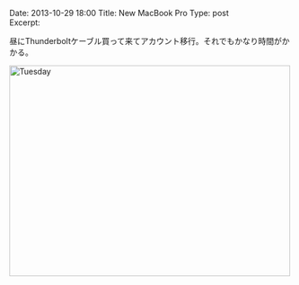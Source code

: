 Date: 2013-10-29 18:00
Title: New MacBook Pro
Type: post  
Excerpt:   

昼にThunderboltケーブル買って来てアカウント移行。それでもかなり時間がかかる。

<a href="http://www.flickr.com/photos/hdknr/10720603236/" title="Tuesday by hidelafoglia, on Flickr"><img src="https://farm3.staticflickr.com/2812/10720603236_c2411a2ddc.jpg" width="500" height="375" alt="Tuesday"></a>

